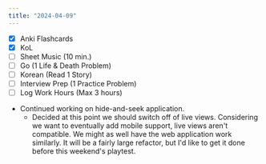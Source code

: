 ```yaml
---
title: "2024-04-09"
---
```


- [x] Anki Flashcards
- [x] KoL
- [ ] Sheet Music (10 min.)
- [ ] Go (1 Life & Death Problem)
- [ ] Korean (Read 1 Story)
- [ ] Interview Prep (1 Practice Problem)
- [ ] Log Work Hours (Max 3 hours)

* Continued working on hide-and-seek application.
	* Decided at this point we should switch off of live views. Considering we want to eventually add mobile support, live views aren't compatible. We might as well have the web application work similarly. It will be a fairly large refactor, but I'd like to get it done before this weekend's playtest.